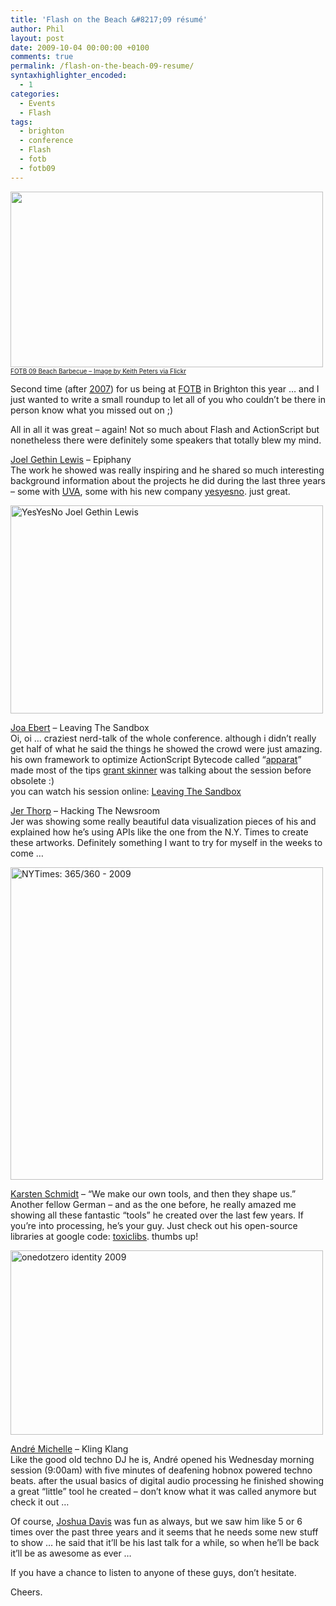 ```yaml
---
title: 'Flash on the Beach &#8217;09 résumé'
author: Phil
layout: post
date: 2009-10-04 00:00:00 +0100
comments: true
permalink: /flash-on-the-beach-09-resume/
syntaxhighlighter_encoded:
  - 1
categories:
  - Events
  - Flash
tags:
  - brighton
  - conference
  - Flash
  - fotb
  - fotb09
---
```

<img class=" " title="FOTB 09 Beach Barbecue by Keith Peters" src="http://farm3.static.flickr.com/2647/3953793250_cbf271dcd5.jpg" alt="" width="500" height="281" />  
<a style="font-size:10px" href="http://www.flickr.com/photos/bit-101/3953793250/" target="_blank">FOTB 09 Beach Barbecue &#8211; Image by Keith Peters via Flickr</a>

Second time (after <a href="/back-from-brighton/" target="_blank">2007</a>) for us being at <a href="http://www.flashonthebeach.com/" target="_blank">FOTB</a> in Brighton this year &#8230; and I just wanted to write a small roundup to let all of you who couldn&#8217;t be there in person know what you missed out on ;)

All in all it was great &#8211; again! Not so much about Flash and ActionScript but nonetheless there were definitely some speakers that totally blew my mind.

<!--more-->

<a href="http://www.joelgethinlewis.com/" target="_blank">Joel Gethin Lewis</a> &#8211; Epiphany  
The work he showed was really inspiring and he shared so much interesting background information about the projects he did during the last three years &#8211; some with <a href="http://www.uva.co.uk/" target="_blank">UVA</a>, some with his new company <a href="http://yesyesno.com/" target="_blank">yesyesno</a>. just great.

<a href="http://yesyesno.com/joel-gethin-lewis" target="_blank"><img class="alignnone size-full wp-image-593" title="YesYesNo Joel Gethin Lewis" src="/images/2009/10/joel.jpg" alt="YesYesNo Joel Gethin Lewis" width="500" height="333" /></a>

<a href="http://www.joa-ebert.com/" target="_blank">Joa Ebert</a> &#8211; Leaving The Sandbox  
Oi, oi &#8230; craziest nerd-talk of the whole conference. although i didn&#8217;t really get half of what he said the things he showed the crowd were just amazing. his own framework to optimize ActionScript Bytecode called &#8220;<a href="http://code.google.com/p/apparat/" target="_blank">apparat</a>&#8221; made most of the tips <a href="http://www.gskinner.com/blog/" target="_blank">grant skinner</a> was talking about the session before obsolete :)  
you can watch his session online: <a href="http://blog.joa-ebert.com/2009/09/28/fotb-recordings/" target="_blank">Leaving The Sandbox</a>

<a href="http://blog.blprnt.com/" target="_blank">Jer Thorp</a> &#8211; Hacking The Newsroom  
Jer was showing some really beautiful data visualization pieces of his and explained how he&#8217;s using APIs like the one from the N.Y. Times to create these artworks. Definitely something I want to try for myself in the weeks to come &#8230;

<a href="http://www.flickr.com/photos/blprnt/3291287830/" target="_blank"><img class="alignnone size-full wp-image-591" title="NYTimes: 365/360 - 2009" src="/images/2009/10/jerthorpe2.jpg" alt="NYTimes: 365/360 - 2009" width="500" height="500" /></a>

<a href="http://postspectacular.com/" target="_blank">Karsten Schmidt</a> &#8211; &#8220;We make our own tools, and then they shape us.&#8221;  
Another fellow German &#8211; and as the one before, he really amazed me showing all these fantastic &#8220;tools&#8221; he created over the last few years. If you&#8217;re into processing, he&#8217;s your guy. Just check out his open-source libraries at google code: <a href="http://code.google.com/p/toxiclibs/" target="_blank">toxiclibs</a>. thumbs up!

<a href="http://www.flickr.com/photos/toxi/3889620100/in/set-72157620899002878/" target="_blank"><img class="alignnone size-full wp-image-588" title="onedotzero identity 2009" src="/images/2009/10/karstenschmidt.jpg" alt="onedotzero identity 2009" width="500" height="295" /></a>

<a href="http://www.andre-michelle.com/" target="_blank">André Michelle</a> &#8211; Kling Klang  
Like the good old techno DJ he is, André opened his Wednesday morning session (9:00am) with five minutes of deafening hobnox powered techno beats. after the usual basics of digital audio processing he finished showing a great &#8220;little&#8221; tool he created &#8211; don&#8217;t know what it was called anymore but check it out &#8230;



Of course, <a href="http://www.joshuadavis.com/" target="_blank">Joshua Davis</a> was fun as always, but we saw him like 5 or 6 times over the past three years and it seems that he needs some new stuff to show &#8230; he said that it&#8217;ll be his last talk for a while, so when he&#8217;ll be back it&#8217;ll be as awesome as ever &#8230;

If you have a chance to listen to anyone of these guys, don&#8217;t hesitate.

Cheers. 